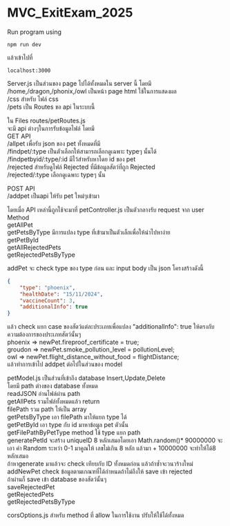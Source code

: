 # MVC_ExitExam_2025

Run program using<br />
```
npm run dev
```
แล้วเข้าไปที่ 
```
localhost:3000
```

Server.js เป็นส่วนของ page ไปได้ทั้งหมดใน server นี้ โดยมี <br />
/home,/dragon,/phonix,/owl เป็นหน้า page html ใช้ในการแสดงผล<br />
/css สำหรับ ไฟล์ css <br />
/pets เป็น Routes ขอ api ในระบบนี้<br />

ใน Files routes/petRoutes.js <br />
จะมี api ต่างๆในการรับข้อมูลไฟล์ โดยมี  <br />
GET API <br />
/allpet เพื่อรับ json ของ pet ทั้งหมดที่มี <br />
/findpet/:type เป็นตัวเลือกให้สามารถเลือกดูเฉพาะ typeๆ นั้นได้ <br />
/findpetbyid/:type/:id มีไว้สำหรับหาโดย id ของ pet <br />
/rejected สำหรับดูไฟล์ Rejected ที่มีข้อมูลสัตว์ที่ถูก Rejected <br />
/rejected/:type เลือกดูเฉพาะ typeๆ นั้น <br />

POST API<br />
/addpet เป็นapi ให้รับ pet ใหม่ๆเข้ามา <br />

โดยเมื่อ API เหล่านี้ถูกใช้จะมาที่ petController.js เป็นตัวกลางรับ request จาก user<br />
Method<br />
getAllPet <br />
getPetsByType มีการแปลง type ที่เข้ามาเป็นตัวเล็กเพื่อให้นำไปหาง่าย<br />
getPetById<br /> 
getAllRejectedPets<br />
getRejectedPetsByType<br />

addPet จะ check type ของ type ก่อน และ input body เป็น json โครงสร้างดังนี้<br />
```json
{
    "type": "phoenix",
    "healthDate": "15/11/2024",
    "vaccineCount": 3,
    "additionalInfo": true
}
```
แล้ว check แยก case ของสัตว์แต่ละประเภทเพื่อแปลง "additionalInfo": true ให้ตรงกับความต้องการของประเภทสัตว์นั้นๆ <br />
phoenix => newPet.fireproof_certificate = true;<br />
groudon => newPet.smoke_pollution_level = pollutionLevel;<br />
owl => newPet.flight_distance_without_food = flightDistance;<br />
แล้วทำการเข้าไป addpet ต่อไปในส่วนของ model<br />

petModel.js เป็นส่วนที่เข้าถึง database Insert,Update,Delete<br />
โดยมี path ต่างของ database ทั้งหมด<br />
readJSON อ่านไฟล์ผ่าน path<br />
getAllPets รวมไฟล์ทั้งหมดแล้ว return<br />
filePath รวม path ให้เป็น array <br />
getPetsByType เอา filePath มาให้แยก type ได้<br />
getPetById เอา type กับ id มาหาข้อมูล pet ตัวนั้น<br />
getFilePathByPetType method ใช้ type แยก path <br />
generatePetId จะสร้าง uniqueID 8 หลักเสมอโดยเอา Math.random()* 90000000 จะเอา ค่า Random ระหว่า 0-1 มาคูณให้ เลขไม่เกิน 8 หลัก แล้วมา + 10000000 จะทำให้ได้8 หลักเสมอ<br />
ถ้าหาgenerate มาแล้วจะ check เทียบกับ ID ทั้งหมดก่อน แล้วถ้าซ้ำจะวนวร้างใหม่<br />
addNewPet check ข้อมูลตามเกณฑที่ได้กำหนดถ้าไม่ถึงให้ save เข้า rejected<br />
ถ้าผ่านก็ save เข้า database ของสัตว์นั้นๆ<br />
saveRejectedPet<br />
getRejectedPets<br />
getRejectedPetsByType<br />

corsOptions.js สำหรับ method ที่ allow ในการใช้งาน ปรับให้ใช้ได้ทั้งหมด<br />
